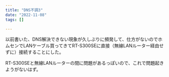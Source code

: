 ```yaml
---
title: "DNS不調3"
date: "2022-11-08"
tags: []

---
```


以前書いた、DNS解決できない現象が久しぶりに頻発して、仕方がないのでホムセンでLANケーブル買ってきてRT-S300SEに直接（無線LANルーター経由せずに）接続することにした。

RT-S300SEと無線LANルーターの間に問題があるっぽいので、これで問題起きようがないはず。
